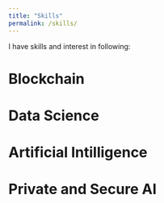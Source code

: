 ```yaml
---
title: "Skills"
permalink: /skills/
---
```


I have skills and interest in following: 


Blockchain
===========

Data Science
===========

Artificial Intilligence
===========

Private and Secure AI
===========